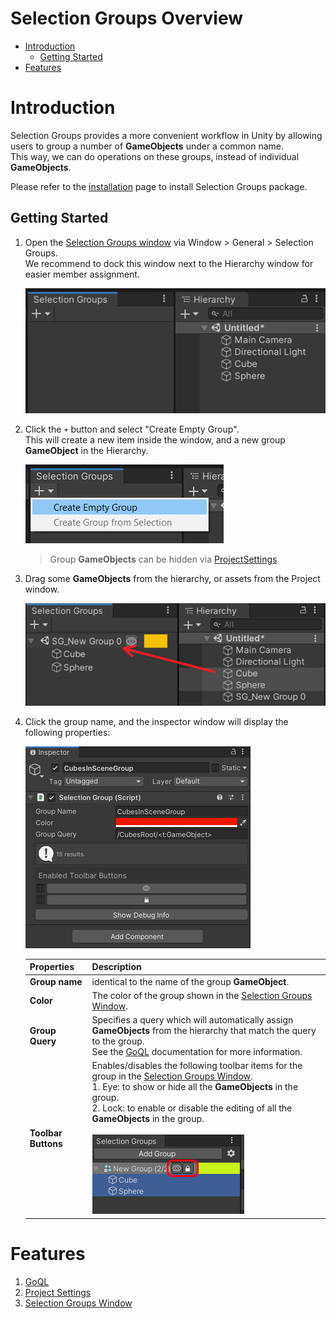 Selection Groups Overview
=============================

- [Introduction](#introduction)
  - [Getting Started](#getting-started)
- [Features](#features)

# Introduction

Selection Groups provides a more convenient workflow in Unity by 
allowing users to group a number of **GameObjects** under a common name.  
This way, we can do operations on these groups, 
instead of individual **GameObjects**.

Please refer to the [installation](installation.md) page to install Selection Groups package.

## Getting Started

1. Open the [Selection Groups window](selection-groups-window.md) via Window > General > Selection Groups.  
   We recommend to dock this window next to the Hierarchy window for easier member assignment.   

   ![](images/SelectionGroupsWindowNextToHierarchy.png)

1. Click the `+` button and select "Create Empty Group".  
   This will create a new item inside the window, and a new group **GameObject** in the Hierarchy.

   ![](images/SelectionGroupsWindowCreateEmptyGroup.png)
   
   > Group **GameObjects** can be hidden via [ProjectSettings](project-settings.md)
   
1. Drag some **GameObjects** from the hierarchy, or assets from the Project window. 
   
   ![](images/SelectionGroupsWindowAssignMembers.png)

1. Click the group name, and the inspector window will display the following properties:

   ![](images/SelectionGroupInspector.png)

   |**Properties**       |**Description** |
   |:---                 |:---|
   | **Group name**      | identical to the name of the group **GameObject**.|
   | **Color**           | The color of the group shown in the [Selection Groups Window](selection-groups-window.md).|
   | **Group Query**     | Specifies a query which will automatically assign **GameObjects** from the hierarchy that match the query to the group. <br/> See the [GoQL](goql.md) documentation for more information.|
   | **Toolbar Buttons** | Enables/disables the following toolbar items for the group in the [Selection Groups Window](selection-groups-window.md). <br/> 1. Eye: to show or hide all the **GameObjects** in the group. <br/> 2. Lock: to enable or disable the editing of all the **GameObjects** in the group. <br/> <br/> ![](images/SelectionGroupTools.png) |

   

# Features
1. [GoQL](goql.md)
2. [Project Settings](project-settings.md)
3. [Selection Groups Window](selection-groups-window.md)
